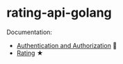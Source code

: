 # rating-api-golang

Documentation:

- [Authentication and Authorization](Authentication.md) 🔑
- [Rating](Rating.md) ★
